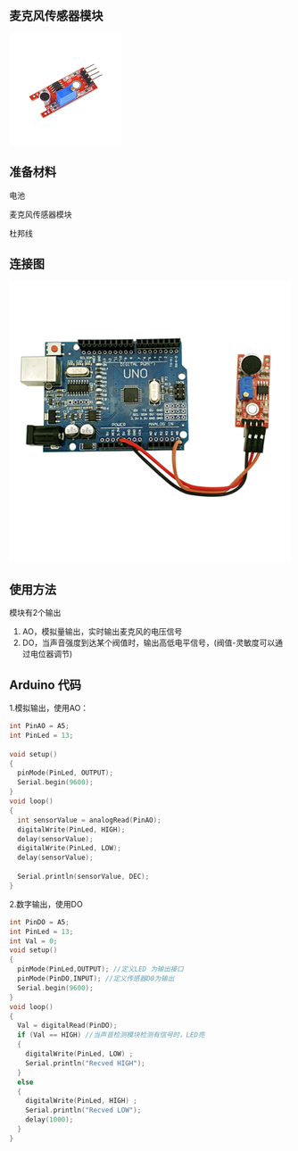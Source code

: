 ## 麦克风传感器模块

![](/assets/import.png)

## 准备材料

电池

麦克风传感器模块

杜邦线

## 连接图

![](/assets/v2.png)

## 使用方法

模块有2个输出

1. AO，模拟量输出，实时输出麦克风的电压信号
2. DO，当声音强度到达某个阀值时，输出高低电平信号，\(阀值-灵敏度可以通过电位器调节\)

## Arduino 代码

1.模拟输出，使用AO：

```cpp
int PinAO = A5;
int PinLed = 13;

void setup()
{
  pinMode(PinLed, OUTPUT);
  Serial.begin(9600);
}
void loop()
{
  int sensorValue = analogRead(PinAO);    
  digitalWrite(PinLed, HIGH);
  delay(sensorValue);
  digitalWrite(PinLed, LOW);
  delay(sensorValue);

  Serial.println(sensorValue, DEC);
}
```

2.数字输出，使用DO

```cpp
int PinDO = A5;
int PinLed = 13;
int Val = 0;
void setup()
{
  pinMode(PinLed,OUTPUT); //定义LED 为输出接口
  pinMode(PinDO,INPUT); //定义传感器D0为输出
  Serial.begin(9600);
}
void loop()
{
  Val = digitalRead(PinDO);
  if (Val == HIGH) //当声音检测模块检测有信号时，LED亮
  {
    digitalWrite(PinLed, LOW) ;
    Serial.println("Recved HIGH");
  }
  else
  {
    digitalWrite(PinLed, HIGH) ;
    Serial.println("Recved LOW");
    delay(1000);
  }
}
```



